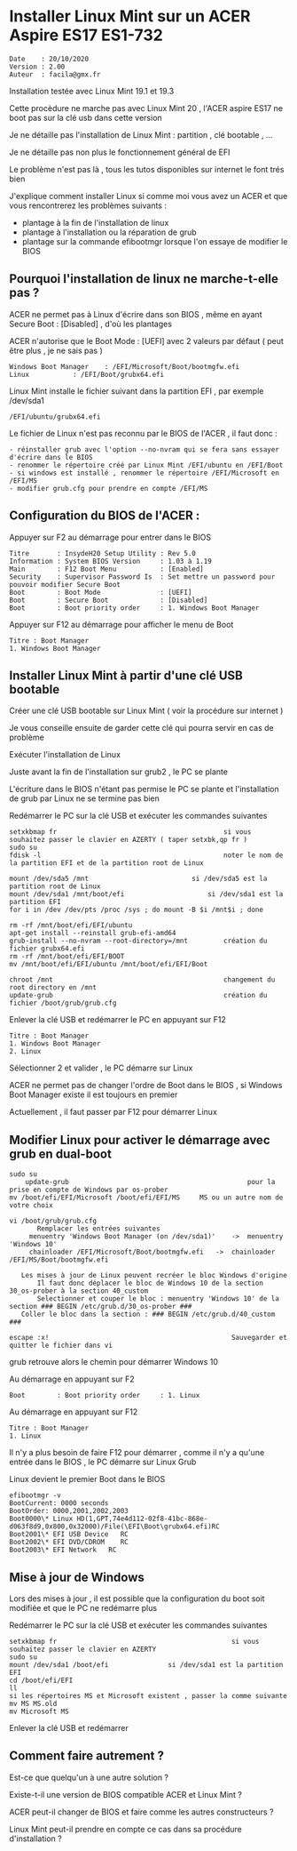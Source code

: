 # Installer Linux Mint sur un ACER Aspire ES17 ES1-732

	Date    : 20/10/2020
	Version : 2.00
	Auteur  : facila@gmx.fr

Installation testée avec Linux Mint 19.1 et 19.3

Cette procèdure ne marche pas avec Linux Mint 20 , l'ACER aspire ES17 ne boot pas sur la clé usb dans cette version

Je ne détaille pas l'installation de Linux Mint : partition , clé bootable , ... 

Je ne détaille pas non plus le fonctionnement général de EFI

Le problème n'est pas là , tous les tutos disponibles sur internet le font trés bien

J'explique comment installer Linux si comme moi vous avez un ACER et que vous rencontrerez les problèmes suivants :

- plantage à la fin de l'installation de linux
- plantage à l'installation ou la réparation de grub
- plantage sur la commande efibootmgr lorsque l'on essaye de modifier le BIOS

## Pourquoi l'installation de linux ne marche-t-elle pas ?

ACER ne permet pas à Linux d'écrire dans son BIOS , même en ayant Secure Boot : [Disabled] , d'où les plantages

ACER n'autorise que le Boot Mode : [UEFI] avec 2 valeurs par défaut ( peut être plus , je ne sais pas )

	Windows Boot Manager 	: /EFI/Microsoft/Boot/bootmgfw.efi
	Linux			: /EFI/Boot/grubx64.efi

Linux Mint installe le fichier suivant dans la partition EFI , par exemple /dev/sda1

	/EFI/ubuntu/grubx64.efi

Le fichier de Linux n'est pas reconnu par le BIOS de l'ACER , il faut donc :

	- réinstaller grub avec l'option --no-nvram qui se fera sans essayer d'écrire dans le BIOS
	- renommer le répertoire créé par Linux Mint /EFI/ubuntu en /EFI/Boot
	- si windows est installé , renommer le répertoire /EFI/Microsoft en /EFI/MS
	- modifier grub.cfg pour prendre en compte /EFI/MS

## Configuration du BIOS de l'ACER :

Appuyer sur F2 au démarrage pour entrer dans le BIOS

	Titre       : InsydeH20 Setup Utility : Rev 5.0
	Information : System BIOS Version     : 1.03 à 1.19
	Main        : F12 Boot Menu           : [Enabled]
	Security    : Supervisor Password Is  : Set	mettre un password pour pouvoir modifier Secure Boot
	Boot        : Boot Mode               : [UEFI]
	Boot        : Secure Boot             : [Disabled]
	Boot        : Boot priority order     : 1. Windows Boot Manager

Appuyer sur F12 au démarrage pour afficher le menu de Boot

	Titre : Boot Manager
	1. Windows Boot Manager
	
## Installer Linux Mint à partir d'une clé USB bootable

Créer une clé USB bootable sur Linux Mint ( voir la procédure sur internet )

Je vous conseille ensuite de garder cette clé qui pourra servir en cas de problème

Exécuter l'installation de Linux

Juste avant la fin de l'installation sur grub2 , le PC se plante

L'écriture dans le BIOS n'étant pas permise le PC se plante et l'installation de grub par Linux ne se termine pas bien

Redémarrer le PC sur la clé USB et exécuter les commandes suivantes

	setxkbmap fr                                          si vous souhaitez passer le clavier en AZERTY ( taper setxbk,qp fr )
	sudo su
	fdisk -l                                              noter le nom de la partition EFI et de la partition root de Linux
	
	mount /dev/sda5 /mnt    		              si /dev/sda5 est la partition root de Linux
	mount /dev/sda1 /mnt/boot/efi		    	      si /dev/sda1 est la partition EFI
	for i in /dev /dev/pts /proc /sys ; do mount -B $i /mnt$i ; done
	
	rm -rf /mnt/boot/efi/EFI/ubuntu
	apt-get install --reinstall grub-efi-amd64
	grub-install --no-nvram --root-directory=/mnt         création du fichier grubx64.efi
	rm -rf /mnt/boot/efi/EFI/BOOT
	mv /mnt/boot/efi/EFI/ubuntu /mnt/boot/efi/EFI/Boot
	
	chroot /mnt                                           changement du root directory en /mnt
	update-grub                                           création du fichier /boot/grub/grub.cfg
	
Enlever la clé USB et redémarrer le PC en appuyant sur F12

	Titre : Boot Manager
	1. Windows Boot Manager
	2. Linux

Sélectionner 2 et valider , le PC démarre sur Linux

ACER ne permet pas de changer l'ordre de Boot dans le BIOS , si Windows Boot Manager existe il est toujours en premier

Actuellement , il faut passer par F12 pour démarrer Linux

## Modifier Linux pour activer le démarrage avec grub en dual-boot 

	sudo su
        update-grub                                             pour la prise en compte de Windows par os-prober
	mv /boot/efi/EFI/Microsoft /boot/efi/EFI/MS	 	MS ou un autre nom de votre choix

	vi /boot/grub/grub.cfg
           Remplacer les entrées suivantes
	     menuentry 'Windows Boot Manager (on /dev/sda1)' 	->	menuentry 'Windows 10'
	     chainloader /EFI/Microsoft/Boot/bootmgfw.efi	->	chainloader /EFI/MS/Boot/bootmgfw.efi

	   Les mises à jour de Linux peuvent recréer le bloc Windows d'origine
           Il faut donc déplacer le bloc de Windows 10 de la section 30_os-prober à la section 40_custom
           Selectionner et couper le bloc : menuentry 'Windows 10' de la section ### BEGIN /etc/grub.d/30_os-prober ###
  	   Coller le bloc dans la section : ### BEGIN /etc/grub.d/40_custom ###
	
	escape :x!                                              Sauvegarder et quitter le fichier dans vi

grub retrouve alors le chemin pour démarrer Windows 10

Au démarrage en appuyant sur F2

	Boot        : Boot priority order     : 1. Linux

Au démarrage en appuyant sur F12

	Titre : Boot Manager
	1. Linux
	
Il n'y a plus besoin de faire F12 pour démarrer , comme il n'y a qu'une entrée dans le BIOS , le PC démarre sur Linux Grub

Linux devient le premier Boot dans le BIOS

	efibootmgr -v
	BootCurrent: 0000 seconds
	BootOrder: 0000,2001,2002,2003
	Boot0000\* Linux HD(1,GPT,74e4d112-02f8-41bc-868e-d063f8d9,0x800,0x32000)/File(\EFI\Boot\grubx64.efi)RC
	Boot2001\* EFI USB Device	RC
	Boot2002\* EFI DVD/CDROM	RC
	Boot2003\* EFI Network	 RC
	


## Mise à jour de Windows

Lors des mises à jour , il est possible que la configuration du boot soit modifiée et que le PC ne redémarre plus

Redémarrer le PC sur la clé USB et exécuter les commandes suivantes

	setxkbmap fr                                            si vous souhaitez passer le clavier en AZERTY
	sudo su
	mount /dev/sda1 /boot/efi				si /dev/sda1 est la partition EFI
	cd /boot/efi/EFI
	ll
	si les répertoires MS et Microsoft existent , passer la comme suivante
	mv MS MS.old
	mv Microsoft MS
	
Enlever la clé USB et redémarrer

## Comment faire autrement ?

Est-ce que quelqu'un à une autre solution ?

Existe-t-il une version de BIOS compatible ACER et Linux Mint ?

ACER peut-il changer de BIOS et faire comme les autres constructeurs ?

Linux Mint peut-il prendre en compte ce cas dans sa procédure d'installation ?

